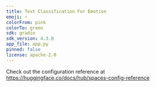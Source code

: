 ```yaml
---
title: Text Classification For Emotion
emoji: ⚡
colorFrom: pink
colorTo: green
sdk: gradio
sdk_version: 4.3.0
app_file: app.py
pinned: false
license: apache-2.0
---
```


Check out the configuration reference at https://huggingface.co/docs/hub/spaces-config-reference
